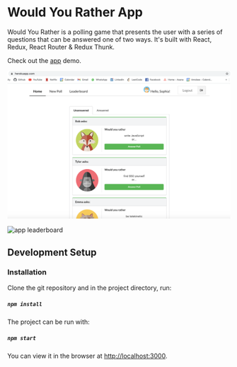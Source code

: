 # Would You Rather App


Would You Rather is a polling game that presents the user with a series of questions that can be answered one of two ways.
It's built with React, Redux, React Router & Redux Thunk.

Check out the [app](https://would-you-rather-react-redux.herokuapp.com/) demo.
 

![app home_page](/public/images/app_screenshot.png)

![app leaderboard](/public/images/app_screenshot2.png)



## Development Setup

### Installation

Clone the git repository and in the project directory, run:

##### `npm install`



The project can be run with:

##### `npm start`

You can view it in the browser at [http://localhost:3000](http://localhost:3000).
